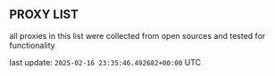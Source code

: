 ## PROXY LIST

all proxies in this list were collected from open sources and tested for functionality

last update: `2025-02-16 23:35:46.492682+00:00` UTC